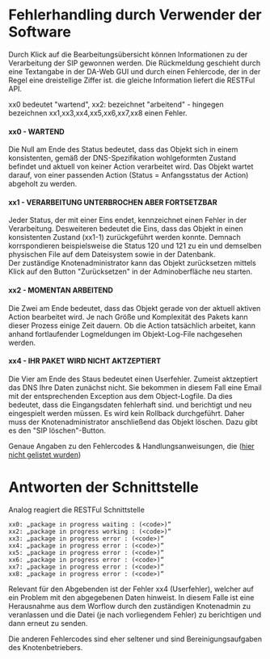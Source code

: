 # Fehlerhandling durch Verwender der Software

Durch Klick auf die Bearbeitungsübersicht können Informationen zu der Verarbeitung der SIP gewonnen werden. 
Die Rückmeldung geschieht durch eine Textangabe in der DA-Web GUI und durch einen Fehlercode, der in der Regel eine dreistellige Ziffer ist. die gleiche Information liefert die RESTFul API. 

xx0 bedeutet "wartend", xx2: bezeichnet "arbeitend" - hingegen bezeichnen xx1,xx3,xx4,xx5,xx6,xx7,xx8 einen Fehler. 

#### xx0 - WARTEND

Die Null am Ende des Status bedeutet, dass das Objekt sich in einem konsistenten, gemäß der DNS-Spezifikation wohlgeformten Zustand befindet und aktuell von keiner Action verarbeitet wird. Das Objekt wartet darauf, von einer passenden Action (Status = Anfangsstatus der Action) abgeholt zu werden. 

#### xx1 - VERARBEITUNG UNTERBROCHEN ABER FORTSETZBAR 

Jeder Status, der mit einer Eins endet, kennzeichnet einen Fehler in der Verarbeitung. 
Desweiteren bedeutet die Eins, dass das Objekt in einen konsistenten Zustand (xx1-1) zurückgeführt werden konnte. 
Demnach korrspondieren beispielsweise die Status 120 und 121 zu ein und demselben physischen File auf dem Dateisystem sowie in der Datenbank.  
Der zuständige Knotenadministrator kann das Objekt zurücksetzen mittels Klick auf den Button "Zurücksetzen" in der Adminoberfläche neu starten. 

#### xx2 - MOMENTAN ARBEITEND

Die Zwei am Ende bedeutet, dass das Objekt gerade von der aktuell aktiven Action bearbeitet wird. 
Je nach Größe und Komplexität des Pakets kann dieser Prozess einige Zeit dauern. Ob die Action tatsächlich arbeitet,
kann anhand fortlaufender Logmeldungen im Objekt-Log-File nachgesehen werden. 

#### xx4 - IHR PAKET WIRD NICHT AKTZEPTIERT

Die Vier am Ende des Staus bedeutet einen Userfehler. Zumeist aktzeptiert das DNS Ihre Daten zunächst nicht.  Sie bekommen in diesem Fall eine Email mit der entsprechenden Exception aus dem Object-Logfile. 
Da dies bedeutet, dass die Eingangsdaten fehlerhaft sind. und berichtigt und neu eingespielt werden müssen. 
Es wird kein Rollback durchgeführt.
Daher muss der Knotenadministrator
anschließend das Objekt löschen. Dazu gibt es den "SIP löschen"-Button.

Genaue Angaben zu den Fehlercodes & Handlungsanweisungen, die ([hier nicht gelistet wurden](./administration-troubleshooting.de.md]))

# Antworten der Schnittstelle

Analog reagiert die RESTFul Schnittstelle

    xx0: „package in progress waiting : (<code>)“ 
    xx2: „package in progress working : (<code>)“
    xx3: „package in progress error : (<code>)“
    xx4: „package in progress error : (<code>)“
    xx5: „package in progress error : (<code>)“
    xx6: „package in progress error : (<code>)“
    xx7: „package in progress error : (<code>)“
    xx8: „package in progress error : (<code>)“

Relevant für den Abgebenden ist der Fehler xx4 (Userfehler), welcher auf ein Problem mit den abgegebenen Daten hinweist. In diesem Falle ist eine Herausnahme aus dem Worflow durch den zuständigen Knotenadmin zu veranlassen und die Datei (je nach vorliegendem Fehler) zu berichtigen und dann erneut zu senden.

Die anderen Fehlercodes sind eher seltener und sind Bereinigungsaufgaben des Knotenbetriebers. 

